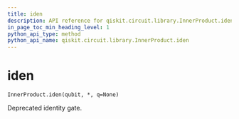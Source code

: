 ```yaml
---
title: iden
description: API reference for qiskit.circuit.library.InnerProduct.iden
in_page_toc_min_heading_level: 1
python_api_type: method
python_api_name: qiskit.circuit.library.InnerProduct.iden
---
```


# iden

<span id="qiskit.circuit.library.InnerProduct.iden" />

`InnerProduct.iden(qubit, *, q=None)`

Deprecated identity gate.


